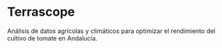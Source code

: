 # Terrascope
Análisis de datos agrícolas y climáticos para optimizar el rendimiento del cultivo de tomate en Andalucía.
